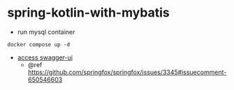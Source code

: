 # spring-kotlin-with-mybatis

- run mysql container

```shell
docker compose up -d
```

- [access swagger-ui](http://localhost:8080/swagger-ui/index.html)
  - @ref https://github.com/springfox/springfox/issues/3345#issuecomment-650546603 
